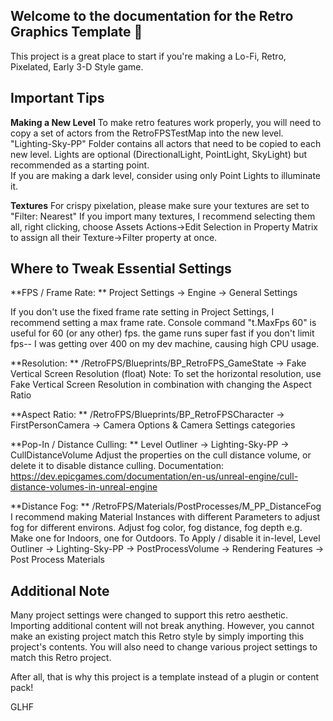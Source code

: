 
## Welcome to the documentation for the Retro Graphics Template 🔲

This project is a great place to start if you're making a Lo-Fi, Retro, Pixelated, Early 3-D Style game.


## Important Tips

**Making a New Level**
To make retro features work properly, you will need to copy a set of actors from the RetroFPSTestMap into the new level.
"Lighting-Sky-PP" Folder contains all actors that need to be copied to each new level.
Lights are optional (DirectionalLight, PointLight, SkyLight) but recommended as a starting point.  
If you are making a dark level, consider using only Point Lights to illuminate it.

**Textures**
For crispy pixelation, please make sure your textures are set to "Filter: Nearest"
If you import many textures, I recommend selecting them all, right clicking, choose Assets Actions->Edit Selection in Property Matrix to assign all their Texture->Filter property at once.


## Where to Tweak Essential Settings
	
**FPS / Frame Rate: **
Project Settings -> Engine -> General Settings

If you don't use the fixed frame rate setting in Project Settings, I recommend setting a max frame rate.
Console command "t.MaxFps 60" is useful for 60 (or any other) fps.
	the game runs super fast if you don't limit fps-- I was getting over 400 on my dev machine, causing high CPU usage.

**Resolution: **
/RetroFPS/Blueprints/BP_RetroFPS_GameState -> Fake Vertical Screen Resolution (float)
	Note: To set the horizontal resolution, use Fake Vertical Screen Resolution in combination with changing the Aspect Ratio

**Aspect Ratio: ** 
/RetroFPS/Blueprints/BP_RetroFPSCharacter -> FirstPersonCamera -> Camera Options & Camera Settings categories

**Pop-In / Distance Culling: **
Level Outliner -> Lighting-Sky-PP -> CullDistanceVolume
	Adjust the properties on the cull distance volume, 
	or delete it to disable distance culling.
Documentation: https://dev.epicgames.com/documentation/en-us/unreal-engine/cull-distance-volumes-in-unreal-engine

**Distance Fog: **
/RetroFPS/Materials/PostProcesses/M_PP_DistanceFog
	I recommend making Material Instances with different Parameters to adjust fog for different environs.  Adjust fog color, fog distance, fog depth e.g. Make one for Indoors, one for Outdoors.
To Apply / disable it in-level,
Level Outliner -> Lighting-Sky-PP -> PostProcessVolume -> Rendering Features -> Post Process Materials

## Additional Note
Many project settings were changed to support this retro aesthetic.
Importing additional content will not break anything.
However, you cannot make an existing project match this Retro style by simply importing this project's contents.  You will also need to change various project settings to match this Retro project.

After all, that is why this project is a template instead of a plugin or content pack!

GLHF
